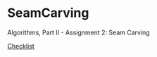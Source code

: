 SeamCarving
===========

Algorithms, Part II - Assignment 2: Seam Carving

[Checklist](http://coursera.cs.princeton.edu/algs4/checklists/seamCarving.html)